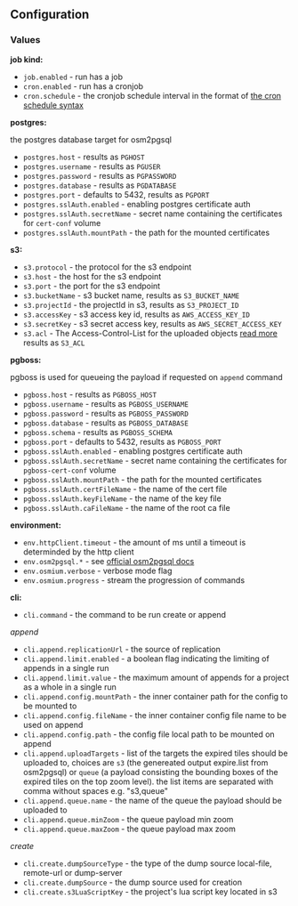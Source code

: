 ## Configuration

### Values

**job kind:**

- `job.enabled` - run has a job
- `cron.enabled` - run has a cronjob
- `cron.schedule` - the cronjob schedule interval in the format of [the cron schedule syntax](https://kubernetes.io/docs/concepts/workloads/controllers/cron-jobs/#cron-schedule-syntax)

**postgres:**

the postgres database target for osm2pgsql

- `postgres.host` - results as `PGHOST`
- `postgres.username` - results as `PGUSER`
- `postgres.password` - results as `PGPASSWORD`
- `postgres.database` - results as `PGDATABASE`
- `postgres.port` - defaults to 5432, results as `PGPORT`
- `postgres.sslAuth.enabled` - enabling postgres certificate auth
- `postgres.sslAuth.secretName` - secret name containing the certificates for `cert-conf` volume
- `postgres.sslAuth.mountPath` - the path for the mounted certificates

**s3:**

- `s3.protocol` - the protocol for the s3 endpoint
- `s3.host` - the host for the s3 endpoint
- `s3.port` - the port for the s3 endpoint
- `s3.bucketName` - s3 bucket name, results as `S3_BUCKET_NAME`
- `s3.projectId` - the projectId in s3, results as `S3_PROJECT_ID`
- `s3.accessKey` - s3 access key id, results as `AWS_ACCESS_KEY_ID`
- `s3.secretKey` - s3 secret access key, results as `AWS_SECRET_ACCESS_KEY`
- `s3.acl` - The Access-Control-List for the uploaded objects [read more](https://docs.aws.amazon.com/AmazonS3/latest/userguide/acl-overview.html#canned-acl) results as `S3_ACL`

**pgboss:**

pgboss is used for queueing the payload if requested on `append` command

- `pgboss.host` - results as `PGBOSS_HOST`
- `pgboss.username` - results as `PGBOSS_USERNAME`
- `pgboss.password` - results as `PGBOSS_PASSWORD`
- `pgboss.database` - results as `PGBOSS_DATABASE`
- `pgboss.schema` - results as `PGBOSS_SCHEMA`
- `pgboss.port` - defaults to 5432, results as `PGBOSS_PORT`
- `pgboss.sslAuth.enabled` - enabling postgres certificate auth
- `pgboss.sslAuth.secretName` - secret name containing the certificates for `pgboss-cert-conf` volume
- `pgboss.sslAuth.mountPath` - the path for the mounted certificates
- `pgboss.sslAuth.certFileName` - the name of the cert file
- `pgboss.sslAuth.keyFileName` - the name of the key file
- `pgboss.sslAuth.caFileName` - the name of the root ca file

**environment:**

- `env.httpClient.timeout` - the amount of ms until a timeout is determinded by the http client
- `env.osm2pgsql.*` - see [official osm2pgsql docs](https://osm2pgsql.org/doc/manual.html)
- `env.osmium.verbose` - verbose mode flag
- `env.osmium.progress` - stream the progression of commands

**cli:**

- `cli.command` - the command to be run create or append

*append*
- `cli.append.replicationUrl` - the source of replication
- `cli.append.limit.enabled` - a boolean flag indicating the limiting of appends in a single run
- `cli.append.limit.value` - the maximum amount of appends for a project as a whole in a single run
- `cli.append.config.mountPath` - the inner container path for the config to be mounted to
- `cli.append.config.fileName` - the inner container config file name to be used on append
- `cli.append.config.path` - the config file local path to be mounted on append
- `cli.append.uploadTargets` - list of the targets the expired tiles should be uploaded to, choices are `s3` (the genereated output expire.list from osm2pgsql) or `queue` (a payload consisting the bounding boxes of the expired tiles on the top zoom level). the list items are separated with comma without spaces e.g. "s3,queue"
- `cli.append.queue.name` - the name of the queue the payload should be uploaded to
- `cli.append.queue.minZoom` - the queue payload min zoom
- `cli.append.queue.maxZoom` - the queue payload max zoom

*create*
- `cli.create.dumpSourceType` - the type of the dump source local-file, remote-url or dump-server
- `cli.create.dumpSource` - the dump source used for creation
- `cli.create.s3LuaScriptKey` - the project's lua script key located in s3
